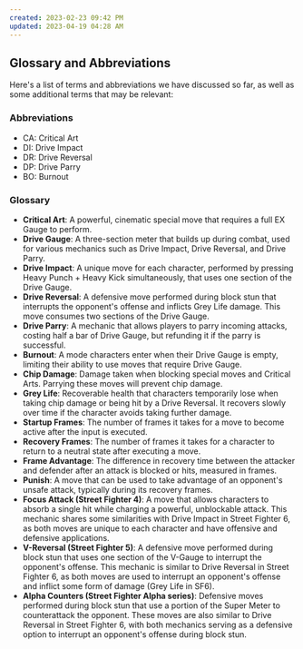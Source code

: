 ```yaml
---
created: 2023-02-23 09:42 PM
updated: 2023-04-19 04:28 AM
---
```

## Glossary and Abbreviations

Here's a list of terms and abbreviations we have discussed so far, as well as some additional terms that may be relevant:

### Abbreviations

-   CA: Critical Art
-   DI: Drive Impact
-   DR: Drive Reversal
-   DP: Drive Parry
-   BO: Burnout

### Glossary

-   **Critical Art**: A powerful, cinematic special move that requires a full EX Gauge to perform.
-   **Drive Gauge**: A three-section meter that builds up during combat, used for various mechanics such as Drive Impact, Drive Reversal, and Drive Parry.
-   **Drive Impact**: A unique move for each character, performed by pressing Heavy Punch + Heavy Kick simultaneously, that uses one section of the Drive Gauge.
-   **Drive Reversal**: A defensive move performed during block stun that interrupts the opponent's offense and inflicts Grey Life damage. This move consumes two sections of the Drive Gauge.
-   **Drive Parry**: A mechanic that allows players to parry incoming attacks, costing half a bar of Drive Gauge, but refunding it if the parry is successful.
-   **Burnout**: A mode characters enter when their Drive Gauge is empty, limiting their ability to use moves that require Drive Gauge.
-   **Chip Damage**: Damage taken when blocking special moves and Critical Arts. Parrying these moves will prevent chip damage.
-   **Grey Life**: Recoverable health that characters temporarily lose when taking chip damage or being hit by a Drive Reversal. It recovers slowly over time if the character avoids taking further damage.
-   **Startup Frames**: The number of frames it takes for a move to become active after the input is executed.
-   **Recovery Frames**: The number of frames it takes for a character to return to a neutral state after executing a move.
-   **Frame Advantage**: The difference in recovery time between the attacker and defender after an attack is blocked or hits, measured in frames.
-   **Punish**: A move that can be used to take advantage of an opponent's unsafe attack, typically during its recovery frames.
-   **Focus Attack (Street Fighter 4)**: A move that allows characters to absorb a single hit while charging a powerful, unblockable attack. This mechanic shares some similarities with Drive Impact in Street Fighter 6, as both moves are unique to each character and have offensive and defensive applications.
-   **V-Reversal (Street Fighter 5)**: A defensive move performed during block stun that uses one section of the V-Gauge to interrupt the opponent's offense. This mechanic is similar to Drive Reversal in Street Fighter 6, as both moves are used to interrupt an opponent's offense and inflict some form of damage (Grey Life in SF6).
-   **Alpha Counters (Street Fighter Alpha series)**: Defensive moves performed during block stun that use a portion of the Super Meter to counterattack the opponent. These moves are also similar to Drive Reversal in Street Fighter 6, with both mechanics serving as a defensive option to interrupt an opponent's offense during block stun.